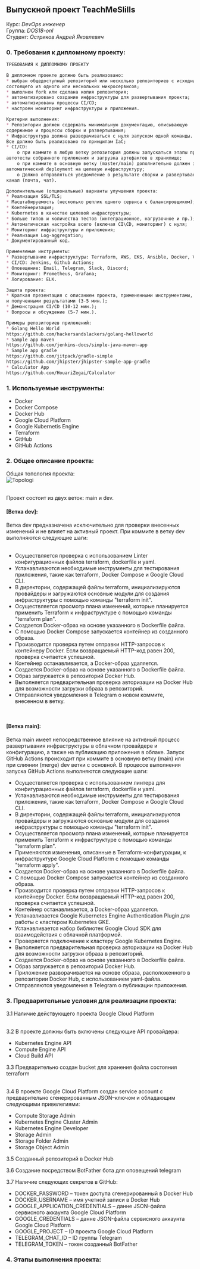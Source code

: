 ## Выпускной проект TeachMeSlills
Курс: _DevOps инженер_ <br>
Группа: _DOS18-onl_ <br>
Студент: _Остриков Андрей Яковлевич_ <br>

### 0. Требования к дипломному проекту:
```markdown
ТРЕБОВАНИЯ К ДИПЛОМНОМУ ПРОЕКТУ

В дипломном проекте должно быть реализовано:
* выбран общедоступный репозиторий или несколько репозиториев с исходным кодом приложения,
состоящего из одного или нескольких микросервисов;
* выполнен fork или сделана копия репозитория;
* автоматизировано создание инфраструктуры для развертывания проекта;
* автоматизированы процессы CI/CD;
* настроен мониторинг инфраструктуры и приложения.

Критерии выполнения:
* Репозитории должен содержать минимальную документацию, описывающую
содержимое и процессы сборки и развертывания;
* Инфраструктура должна разворачиваться с нуля запуском одной команды.
Все должно быть реализовано по принципам IaC;
* CI/CD:
    o при коммите в любую ветку репозитория должны запускаться этапы проверки кода линтером, сборки исходного кода,
автотесты собранного приложения и загрузка артефактов в хранилище;
    o при коммите в основную ветку (master/main) дополнительно должен запускаться
автоматический deployment на целевую инфраструктуру;
    o Должно отправляться уведомление о результате сборки и развертывания в любой
канал (почта, чат).

Дополнительные (опциональные) варианты улучшения проекта:
* Реализация SSL/TLS;
* Масштабируемость (несколько реплик одного сервиса с балансировщиком);
* Контейнеризация;
* Kubernetes в качестве целевой инфраструктуры;
* Больше типов и количества тестов (интеграционное, нагрузочное и пр.);
* Автоматическая настройка всего (включая CI\CD, мониторинг) с нуля;
* Мониторинг инфраструктуры и приложения;
* Реализация Log-aggregation;
* Документированный код.

Применяемые инструменты:
* Развертывание инфраструктуры: Terraform, AWS, EKS, Ansible, Docker, Vagrant;
* CI/CD: Jenkins, Github Actions;
* Оповещение: Email, Telegram, Slack, Discord;
* Мониторинг: Prometheus, Grafana;
* Логирование: ELK.

Защита проекта:
* Краткая презентация с описанием проекта, примененными инструментами, проделанной работы
и полученными результатами (3-5 мин.);
* Демонстрация CI/CD (10-12 мин.);
* Вопросы и обсуждение (5-7 мин.).

Примеры репозиториев приложений:
* Golang Hello World
https://github.com/hackersandslackers/golang-helloworld
* Sample app maven
https://github.com/jenkins-docs/simple-java-maven-app
* Sample app gradle
https://github.com/jitpack/gradle-simple
https://github.com/jhipster/jhipster-sample-app-gradle
* Calculator App
https://github.com/HouariZegai/Calculator
```

### 1. Используемые инструменты:
- Docker
- Docker Compose
- Docker Hub
- Google Cloud Platform
- Google Kubernetis Engine
- Terraform
- GitHub
- GitHub Actions

### 2. Общее описание проекта:
Общая топология проекта: <br>
![Topologi](https://github.com/LateMouse/DOS18-onl-diploma/assets/114028634/f45ee7da-fc44-4127-b15e-44f5cc187ced) <br> <br>

Проект состоит из двух веток: main и dev. <br>
#### [Ветка dev]:
Ветка dev предназначена исключительно для проверки внесенных изменений и не влияет на активный проект. При коммите в ветку dev выполняются следующие шаги: <br> <br>

- Осуществляется проверка с использованием Linter конфигурационных файлов terraform, dockerfile и yaml.
- Устанавливаются необходимые инструменты для тестирования приложения, такие как terraform, Docker Compose и Google Cloud CLI.
- В директории, содержащей файлы terraform, инициализируются провайдеры и загружаются основные модули для создания инфраструктуры с помощью команды "terraform init".
- Осуществляется просмотр плана изменений, которые планируется применить Terraform к инфраструктуре с помощью команды "terraform plan".
- Создается Docker-образ на основе указанного в Dockerfile файла.
- С помощью Docker Compose запускается контейнер из созданного образа.
- Производится проверка путем отправки HTTP-запросов к контейнеру Docker. Если возвращаемый HTTP-код равен 200, проверка считается успешной.
- Контейнер останавливается, а Docker-образ удаляется.
- Создается Docker-образ на основе указанного в Dockerfile файла.
- Образ загружается в репозиторий Docker Hub.
- Выполняется предварительная проверка авторизации на Docker Hub для возможности загрузки образа в репозиторий.
- Отправляются уведомления в Telegram о новом коммите, внесенном в ветку.

<br>

#### [Ветка main]:
Ветка main имеет непосредственное влияние на активный процесс развертывания инфраструктуры в облачном провайдере и конфигурацию, а также на публикацию приложения в облаке. Запуск GitHub Actions происходит при коммите в основную ветку (main) или при слиянии (merge) dev ветки с основной. В процессе выполнения запуска GitHub Actions выполняются следующие шаги:

- Осуществляется проверка с использованием линтера для конфигурационных файлов terraform, dockerfile и yaml.
- Устанавливаются необходимые инструменты для тестирования приложения, такие как terraform, Docker Compose и Google Cloud CLI.
- В директории, содержащей файлы terraform, инициализируются провайдеры и загружаются основные модули для создания инфраструктуры с помощью команды "terraform init".
- Осуществляется просмотр плана изменений, которые планируется применить Terraform к инфраструктуре с помощью команды "terraform plan".
- Применяются изменения, описанные в Terraform-конфигурации, к инфраструктуре Google Cloud Platform с помощью команды "terraform apply".
- Создается Docker-образ на основе указанного в Dockerfile файла.
- С помощью Docker Compose запускается контейнер из созданного образа.
- Производится проверка путем отправки HTTP-запросов к контейнеру Docker. Если возвращаемый HTTP-код равен 200, проверка считается успешной.
- Контейнер останавливается, а Docker-образ удаляется.
- Устанавливается Google Kubernetes Engine Authentication Plugin для работы с кластером Kubernetes GKE.
- Устанавливается набор библиотек Google Cloud SDK для взаимодействия с облачной платформой.
- Проверяется подключение к кластеру Google Kubernetes Engine.
- Выполняется предварительная проверка авторизации на Docker Hub для возможности загрузки образа в репозиторий.
- Создается Docker-образ на основе указанного в Dockerfile файла.
- Образ загружается в репозиторий Docker Hub.
- Приложение разворачивается на основе образа, расположенного в репозитории Docker Hub, с использованием yaml-файла.
- Отправляются уведомления в Telegram о публикации приложения.

### 3. Предварительные условия для реализации проекта:

3.1 Наличие действующего проекта Google Cloud Platform <br> <br>

3.2 В проекте должны быть включены следующие API провайдера: <br>
- Kubernetes Engine API
- Compute Engine API
- Cloud Build API

3.3 Предварительно создан bucket для хранения файла состояния terraform <br> <br>

3.4 В проекте Google Cloud Platform создан service account с предварительно сгенерированным JSON–ключом и обладающим следующими привелегиями:
- Compute Storage Admin
- Kubernetes Engine Cluster Admin
- Kubernetes Engine Developer
- Storage Admin
- Storage Folder Admin
- Storage Object Admin

3.5 Созданный репозиторий в Docker Hub

3.6 Создание посредством BotFather бота для оповещений telegram

3.7 Наличие следующих секретов в GitHub:
- DOCKER_PASSWORD – токен доступа сгенерированный в Docker Hub
- DOCKER_USERNAME – имя учетной записи в Docker Hub
- GOOGLE_APPLICATION_CREDENTIALS – данне JSON-файла сервисного аккаунта Google Cloud Platform
- GOOGLE_CREDENTIALS – данне JSON-файла сервисного аккаунта Google Cloud Platform
- GOOGLE_PROJECT – ID проекта Google Cloud Platform
- TELEGRAM_CHAT_ID – ID группы Telegram
- TELEGRAM_TOKEN – токен созданный BotFather

### 4. Этапы выполнения проекта:


